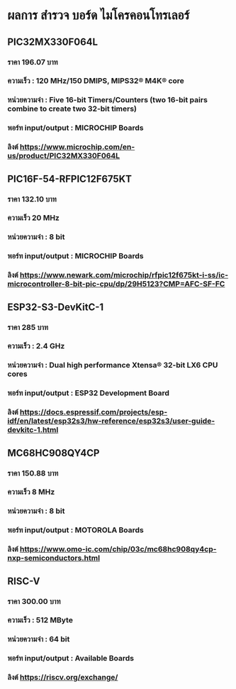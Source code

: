 # ผลการ สำรวจ บอร์ด ไมโครคอนโทรเลอร์

## PIC32MX330F064L
### ราคา 196.07 บาท
### ความเร็ว : 120 MHz/150 DMIPS, MIPS32® M4K® core
### หน่วยความจำ : Five 16-bit Timers/Counters (two 16-bit pairs combine to create two 32-bit timers)
### พอร์ท input/output : MICROCHIP Boards
### ลิงต์ https://www.microchip.com/en-us/product/PIC32MX330F064L

## PIC16F-54-RFPIC12F675KT
### ราคา 132.10 บาท
### ความเร็ว 20 MHz
### หน่วยความจำ : 8 bit
### พอร์ท input/output : MICROCHIP Boards
### ลิงต์ https://www.newark.com/microchip/rfpic12f675kt-i-ss/ic-microcontroller-8-bit-pic-cpu/dp/29H5123?CMP=AFC-SF-FC

## ESP32-S3-DevKitC-1
### ราคา 285 บาท
### ความเร็ว : 2.4 GHz
### หน่วยความจำ : Dual high performance Xtensa® 32-bit LX6 CPU cores
### พอร์ท input/output : ESP32 Development Board
### ลิงต์ https://docs.espressif.com/projects/esp-idf/en/latest/esp32s3/hw-reference/esp32s3/user-guide-devkitc-1.html

## MC68HC908QY4CP
### ราคา 150.88 บาท
### ความเร็ว 8 MHz
### หน่วยความจำ : 8 bit
### พอร์ท input/output : MOTOROLA Boards
### ลิงต์ https://www.omo-ic.com/chip/03c/mc68hc908qy4cp-nxp-semiconductors.html

## RISC-V
### ราคา 300.00 บาท
### ความเร็ว : 512 MByte
### หน่วยความจำ : 64 bit
### พอร์ท input/output : Available Boards
### ลิงต์ https://riscv.org/exchange/
